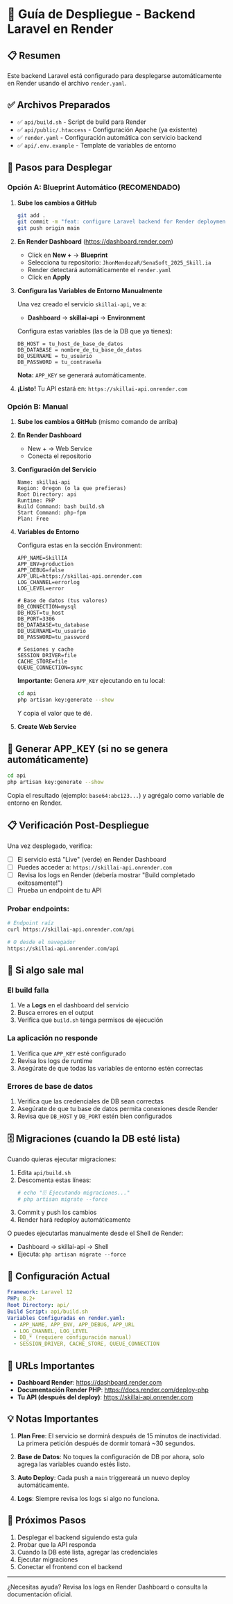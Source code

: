 # 🚀 Guía de Despliegue - Backend Laravel en Render

## 📋 Resumen

Este backend Laravel está configurado para desplegarse automáticamente en Render usando el archivo `render.yaml`.

## ✅ Archivos Preparados

- ✅ `api/build.sh` - Script de build para Render
- ✅ `api/public/.htaccess` - Configuración Apache (ya existente)
- ✅ `render.yaml` - Configuración automática con servicio backend
- ✅ `api/.env.example` - Template de variables de entorno

## 🚀 Pasos para Desplegar

### Opción A: Blueprint Automático (RECOMENDADO)

1. **Sube los cambios a GitHub**
   ```bash
   git add .
   git commit -m "feat: configure Laravel backend for Render deployment"
   git push origin main
   ```

2. **En Render Dashboard** (https://dashboard.render.com)
   - Click en **New +** → **Blueprint**
   - Selecciona tu repositorio: `JhonMendozaR/SenaSoft_2025_Skill.ia`
   - Render detectará automáticamente el `render.yaml`
   - Click en **Apply**

3. **Configura las Variables de Entorno Manualmente**
   
   Una vez creado el servicio `skillai-api`, ve a:
   - **Dashboard** → **skillai-api** → **Environment**
   
   Configura estas variables (las de la DB que ya tienes):
   ```
   DB_HOST = tu_host_de_base_de_datos
   DB_DATABASE = nombre_de_tu_base_de_datos
   DB_USERNAME = tu_usuario
   DB_PASSWORD = tu_contraseña
   ```
   
   **Nota:** `APP_KEY` se generará automáticamente.

4. **¡Listo!** Tu API estará en: `https://skillai-api.onrender.com`

### Opción B: Manual

1. **Sube los cambios a GitHub** (mismo comando de arriba)

2. **En Render Dashboard**
   - New + → Web Service
   - Conecta el repositorio

3. **Configuración del Servicio**
   ```
   Name: skillai-api
   Region: Oregon (o la que prefieras)
   Root Directory: api
   Runtime: PHP
   Build Command: bash build.sh
   Start Command: php-fpm
   Plan: Free
   ```

4. **Variables de Entorno**
   
   Configura estas en la sección Environment:
   ```
   APP_NAME=SkillIA
   APP_ENV=production
   APP_DEBUG=false
   APP_URL=https://skillai-api.onrender.com
   LOG_CHANNEL=errorlog
   LOG_LEVEL=error
   
   # Base de datos (tus valores)
   DB_CONNECTION=mysql
   DB_HOST=tu_host
   DB_PORT=3306
   DB_DATABASE=tu_database
   DB_USERNAME=tu_usuario
   DB_PASSWORD=tu_password
   
   # Sesiones y cache
   SESSION_DRIVER=file
   CACHE_STORE=file
   QUEUE_CONNECTION=sync
   ```
   
   **Importante:** Genera `APP_KEY` ejecutando en tu local:
   ```bash
   cd api
   php artisan key:generate --show
   ```
   Y copia el valor que te dé.

5. **Create Web Service**

## 🔑 Generar APP_KEY (si no se genera automáticamente)

```bash
cd api
php artisan key:generate --show
```

Copia el resultado (ejemplo: `base64:abc123...`) y agrégalo como variable de entorno en Render.

## 📋 Verificación Post-Despliegue

Una vez desplegado, verifica:

- [ ] El servicio está "Live" (verde) en Render Dashboard
- [ ] Puedes acceder a: `https://skillai-api.onrender.com`
- [ ] Revisa los logs en Render (debería mostrar "Build completado exitosamente!")
- [ ] Prueba un endpoint de tu API

### Probar endpoints:

```bash
# Endpoint raíz
curl https://skillai-api.onrender.com/api

# O desde el navegador
https://skillai-api.onrender.com/api
```

## 🔧 Si algo sale mal

### El build falla

1. Ve a **Logs** en el dashboard del servicio
2. Busca errores en el output
3. Verifica que `build.sh` tenga permisos de ejecución

### La aplicación no responde

1. Verifica que `APP_KEY` esté configurado
2. Revisa los logs de runtime
3. Asegúrate de que todas las variables de entorno estén correctas

### Errores de base de datos

1. Verifica que las credenciales de DB sean correctas
2. Asegúrate de que tu base de datos permita conexiones desde Render
3. Revisa que `DB_HOST` y `DB_PORT` estén bien configurados

## 🗄️ Migraciones (cuando la DB esté lista)

Cuando quieras ejecutar migraciones:

1. Edita `api/build.sh`
2. Descomenta estas líneas:
   ```bash
   # echo "🗄️ Ejecutando migraciones..."
   # php artisan migrate --force
   ```
3. Commit y push los cambios
4. Render hará redeploy automáticamente

O puedes ejecutarlas manualmente desde el Shell de Render:
- Dashboard → skillai-api → Shell
- Ejecuta: `php artisan migrate --force`

## 📝 Configuración Actual

```yaml
Framework: Laravel 12
PHP: 8.2+
Root Directory: api/
Build Script: api/build.sh
Variables Configuradas en render.yaml:
  - APP_NAME, APP_ENV, APP_DEBUG, APP_URL
  - LOG_CHANNEL, LOG_LEVEL
  - DB_* (requiere configuración manual)
  - SESSION_DRIVER, CACHE_STORE, QUEUE_CONNECTION
```

## 🎯 URLs Importantes

- **Dashboard Render**: https://dashboard.render.com
- **Documentación Render PHP**: https://docs.render.com/deploy-php
- **Tu API (después del deploy)**: https://skillai-api.onrender.com

## 💡 Notas Importantes

1. **Plan Free**: El servicio se dormirá después de 15 minutos de inactividad. La primera petición después de dormir tomará ~30 segundos.

2. **Base de Datos**: No toques la configuración de DB por ahora, solo agrega las variables cuando estés listo.

3. **Auto Deploy**: Cada push a `main` triggereará un nuevo deploy automáticamente.

4. **Logs**: Siempre revisa los logs si algo no funciona.

## 🔄 Próximos Pasos

1. Desplegar el backend siguiendo esta guía
2. Probar que la API responda
3. Cuando la DB esté lista, agregar las credenciales
4. Ejecutar migraciones
5. Conectar el frontend con el backend

---

¿Necesitas ayuda? Revisa los logs en Render Dashboard o consulta la documentación oficial.

